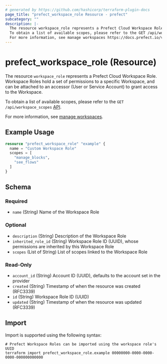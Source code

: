 ```yaml
---
# generated by https://github.com/hashicorp/terraform-plugin-docs
page_title: "prefect_workspace_role Resource - prefect"
subcategory: ""
description: |-
  The resource workspace_role represents a Prefect Cloud Workspace Role. Workspace Roles hold a set of permissions to a specific Workspace, and can be attached to an accessor (User or Service Account) to grant access to the Workspace.
  To obtain a list of available scopes, please refer to the GET /api/workspace_scopes API https://app.prefect.cloud/api/docs#tag/Workspace-Scopes/operation/get_workspace_scopes_api_workspace_scopes_get.
  For more information, see manage workspaces https://docs.prefect.io/v3/manage/cloud/workspaces.
---
```


# prefect_workspace_role (Resource)

The resource `workspace_role` represents a Prefect Cloud Workspace Role. Workspace Roles hold a set of permissions to a specific Workspace, and can be attached to an accessor (User or Service Account) to grant access to the Workspace.

To obtain a list of available scopes, please refer to the `GET /api/workspace_scopes` [API](https://app.prefect.cloud/api/docs#tag/Workspace-Scopes/operation/get_workspace_scopes_api_workspace_scopes_get).

For more information, see [manage workspaces](https://docs.prefect.io/v3/manage/cloud/workspaces).

## Example Usage

```terraform
resource "prefect_workspace_role" "example" {
  name = "Custom Workspace Role"
  scopes = [
    "manage_blocks",
    "see_flows"
  ]
}
```

<!-- schema generated by tfplugindocs -->
## Schema

### Required

- `name` (String) Name of the Workspace Role

### Optional

- `description` (String) Description of the Workspace Role
- `inherited_role_id` (String) Workspace Role ID (UUID), whose permissions are inherited by this Workspace Role
- `scopes` (List of String) List of scopes linked to the Workspace Role

### Read-Only

- `account_id` (String) Account ID (UUID), defaults to the account set in the provider
- `created` (String) Timestamp of when the resource was created (RFC3339)
- `id` (String) Workspace Role ID (UUID)
- `updated` (String) Timestamp of when the resource was updated (RFC3339)

## Import

Import is supported using the following syntax:

```shell
# Prefect Workspace Roles can be imported using the workspace role's UUID
terraform import prefect_workspace_role.example 00000000-0000-0000-0000-000000000000
```
